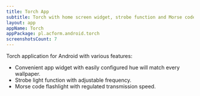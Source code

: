 ```yaml
---
title: Torch App
subtitle: Torch with home screen widget, strobe function and Morse code transmitter
layout: app
appName: Torch
appPackage: pl.acform.android.torch
screenshotsCount: 7
---
```


Torch application for Android with various features:

* Convenient app widget with easily configured hue will match every wallpaper.
* Strobe light function with adjustable frequency.
* Morse code flashlight with regulated transmission speed.
